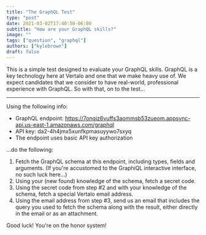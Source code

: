 ```yaml
---
title: "The GraphQL Test"
type: "post"
date: 2021-03-02T17:40:58-06:00
subtitle: "How are your GraphQL skills?"
image: ""
tags: ["question", "graphql"]
authors: ["kylebrown"]
draft: false
---
```


This is a simple test designed to evaluate your GraphQL skills. GraphQL is a key technology here at Vertalo and one that we make heavy use of. We expect candidates that we consider to have real-world, professional experience with GraphQL. So with that, on to the test...

---

Using the following info:

-   GraphQL endpoint: https://7onqiz6vuffs3aommsb53zueom.appsync-api.us-east-1.amazonaws.com/graphql
-   API key: da2-4h4jmx5xunfkpmasuyywo7sxyq
-   The endpoint uses basic API key authorization

...do the following:

1. Fetch the GraphQL schema at this endpoint, including types, fields and arguments. (If you're accustomed to the GraphiQL interactive interface, no such luck here...)
2. Using your (new found) knowledge of the schema, fetch a secret code.
3. Using the secret code from step #2 and with your knowledge of the schema, fetch a special Vertalo email address.
4. Using the email address from step #3, send us an email that includes the query you used to fetch the schema along with the result, either directly in the email or as an attachment.

Good luck! You're on the honor system!
